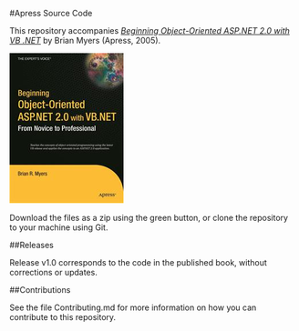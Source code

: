 #Apress Source Code

This repository accompanies [*Beginning Object-Oriented ASP.NET 2.0 with VB .NET*](http://www.apress.com/9781590595381) by Brian Myers (Apress, 2005).

![Cover image](9781590595381.jpg)

Download the files as a zip using the green button, or clone the repository to your machine using Git.

##Releases

Release v1.0 corresponds to the code in the published book, without corrections or updates.

##Contributions

See the file Contributing.md for more information on how you can contribute to this repository.
